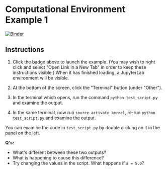 # Computational Environment Example 1

[![Binder](https://mybinder.org/badge_logo.svg)](https://mybinder.org/v2/gh/sgibson91/CompEnv-PairedExample-1/master?urlpath=lab)

## Instructions

1. Click the badge above to launch the example.
   (You may wish to right click and select "Open Link in a New Tab" in order to keep these instructions visible.)
   When it has finished loading, a JupyterLab environment will be visible.

2. At the bottom of the screen, click the "Terminal" button (under "Other").

3. In the terminal which opens, run the command `python test_script.py` and examine the output.

4. In the same terminal, now run `source activate kernel`, re-run `python test_script.py` and examine the output.

You can examine the code in `test_script.py` by double clicking on it in the panel on the left.

**Q's:**
* What's different between these two outputs?
* What is happening to cause this difference?
* Try changing the values in the script. What happens if `a = 5.0`?
